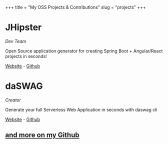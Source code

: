 +++
title = "My OSS Projects & Contributions"
slug = "projects"
+++

# JHipster
*Dev Team*

Open Source application generator for creating Spring Boot + Angular/React projects in seconds!

[Website](https://www.jhipster.tech/) - [Github](https://jhipster.com/daswag)

# daSWAG
*Creator*

Generate your full Serverless Web Application in seconds with daswag cli


[Website](https://www.daswag.tech/) - [Github](https://github.com/daswag)


## [and more on my Github](https://github.com/stevehouel)
